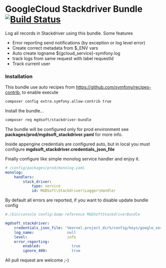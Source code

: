 # GoogleCloud Stackdriver Bundle [![Build Status](https://travis-ci.com/MGDSoft/stackdriver-bundle.svg?branch=master)](https://travis-ci.com/MGDSoft/stackdriver-bundle)

Log all records in Stackdriver using this bundle. Some features

- Error reporting send notifications (by exception or log level error)
- Create correct metadata from $_ENV vars
- Auto create logname ${gcloud_service}-symfony.log
- track logs from same request with label requestId
- Track current user

### Installation

This bundle use auto recipes from https://github.com/symfony/recipes-contrib, to enable execute 

```sh
composer config extra.symfony.allow-contrib true
```

Install the bundle...

```sh
composer req mgdsoft/stackdriver-bundle
```

The bundle  will be configured only for prod environment see **packages/prod/mgdsoft_stackdriver.yaml** for more info.

Inside appengine credentials are configured auto, but in local you must configure **mgdsoft_stackdriver.credentials_json_file**
  
Finally configure like simple monolog service handler and enjoy it.  

```yaml
# /config/packages/prod/monolog.yaml
monolog:
    handlers:
        stack_driver:
            type: service
            id: MGDSoft\Stackdriver\Logger\Handler
```

By default all errors are reported, if you want to disable update bundle config 

```yaml
#./bin/console config:dump-reference MGDSoftStackdriverBundle

mgdsoft_stackdriver:
    credentials_json_file: '%kernel.project_dir%/config/keys/google_service_account.json'
    log_name:               null
    level:                  info
    error_reporting:
        enabled:              true
        ignore_400:           true
```

All pull request are welcome ;-)